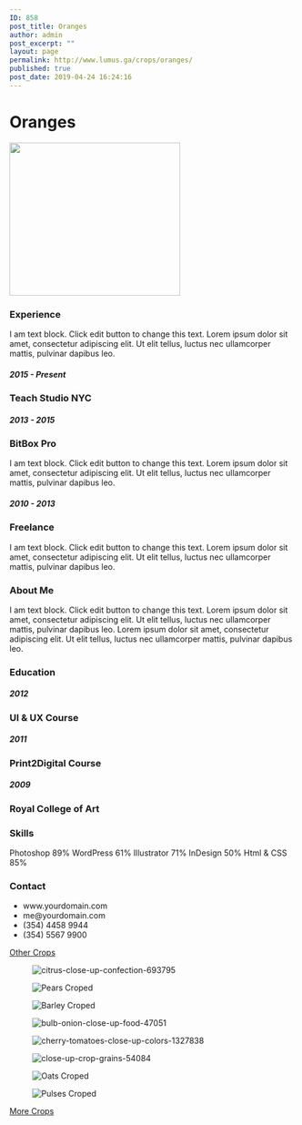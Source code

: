 ```yaml
---
ID: 858
post_title: Oranges
author: admin
post_excerpt: ""
layout: page
permalink: http://www.lumus.ga/crops/oranges/
published: true
post_date: 2019-04-24 16:24:16
---
```

<h1>Oranges</h1>
<img src="http://www.lumus.ga/wp-content/uploads/2019/04/Oranges-resized-300x269.png" sizes="(max-width: 300px) 100vw, 300px" srcset="http://www.lumus.ga/wp-content/uploads/2019/04/Oranges-resized-300x269.png 300w, http://www.lumus.ga/wp-content/uploads/2019/04/Oranges-resized-250x224.png 250w, http://www.lumus.ga/wp-content/uploads/2019/04/Oranges-resized-100x90.png 100w, http://www.lumus.ga/wp-content/uploads/2019/04/Oranges-resized.png 350w" alt="" width="300" height="269" />
<h3>Experience</h3>
I am text block. Click edit button to change this text. Lorem ipsum dolor sit amet, consectetur adipiscing elit. Ut elit tellus, luctus nec ullamcorper mattis, pulvinar dapibus leo.
<h5>2015 - Present</h5>
<h3>Teach Studio NYC</h3>
<h5>2013 - 2015</h5>
<h3>BitBox Pro</h3>
I am text block. Click edit button to change this text. Lorem ipsum dolor sit amet, consectetur adipiscing elit. Ut elit tellus, luctus nec ullamcorper mattis, pulvinar dapibus leo.
<h5>2010 - 2013</h5>
<h3>Freelance</h3>
I am text block. Click edit button to change this text. Lorem ipsum dolor sit amet, consectetur adipiscing elit. Ut elit tellus, luctus nec ullamcorper mattis, pulvinar dapibus leo.
<h3>About Me</h3>
I am text block. Click edit button to change this text. Lorem ipsum dolor sit amet, consectetur adipiscing elit. Ut elit tellus, luctus nec ullamcorper mattis, pulvinar dapibus leo. Lorem ipsum dolor sit amet, consectetur adipiscing elit. Ut elit tellus, luctus nec ullamcorper mattis, pulvinar dapibus leo.
<h3>Education</h3>
<h5>2012</h5>
<h3>UI &amp; UX Course</h3>
<h5>2011</h5>
<h3>Print2Digital Course</h3>
<h5>2009</h5>
<h3>Royal College of Art</h3>
<h3>Skills</h3>
Photoshop
89%
WordPress
61%
Illustrator
71%
InDesign
50%
Html &amp; CSS
85%
<h3>Contact</h3>
<ul>
 	<li>www.yourdomain.com</li>
 	<li>me@yourdomain.com</li>
 	<li>(354) 4458 9944</li>
 	<li>(354) 5567 9900</li>
</ul>
<a role="button" href="#">
Other Crops
</a>
<figure><img src="http://www.lumus.ga/wp-content/uploads/elementor/thumbs/citrus-close-up-confection-693795-o6um50kvx7m4wyjk2rdgfwdbvxol8fzsso6g3ngdz8.jpg" alt="citrus-close-up-confection-693795" /></figure>
<figure><img src="http://www.lumus.ga/wp-content/uploads/elementor/thumbs/Pears-Croped-1-o6um5iftj2al1jtm6h3d99v3698kaoyp74ko7wpwp0.png" alt="Pears Croped" /></figure>
<figure><img src="http://www.lumus.ga/wp-content/uploads/elementor/thumbs/Barley-Croped-o6um6fc669jmbwhtudbb6jk7yqqes3lazneo0ld4n8.png" alt="Barley Croped" /></figure>
<figure><img src="http://www.lumus.ga/wp-content/uploads/elementor/thumbs/bulb-onion-close-up-food-47051-o6um6i5oqrnhaqdqdwj6w0ulqwcif6wi01d4gf8y4k.jpg" alt="bulb-onion-close-up-food-47051" /></figure>
<figure><img src="http://www.lumus.ga/wp-content/uploads/elementor/thumbs/cherry-tomatoes-close-up-colors-1327838-o6um6nspvrv78e5jgyyyazfdb7kppdiw0ta1c30l38.jpg" alt="cherry-tomatoes-close-up-colors-1327838" /></figure>
<figure><img src="http://www.lumus.ga/wp-content/uploads/elementor/thumbs/close-up-crop-grains-54084-o6um6shwty1mufyppj035g8oa4xjrv1jpgjgqgtm84.jpg" alt="close-up-crop-grains-54084" /></figure>
<figure><img src="http://www.lumus.ga/wp-content/uploads/elementor/thumbs/Oats-Croped-o6um70ygjgd7qxmfc4nq9w3tmlrup4z4qmeu1yh2o4.png" alt="Oats Croped" /></figure>
<figure><img src="http://www.lumus.ga/wp-content/uploads/elementor/thumbs/Pulses-Croped-o6um7wwyztkypoc05ih1mo1htpebyui070lcdd5osk.png" alt="Pulses Croped" /></figure>
<a role="button" href="http://www.lumus.ga/crops/">
More Crops
</a>